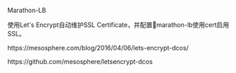 Marathon-LB



使用Let's Encrypt自动维护SSL Certificate，并配置marathon-lb使用cert启用SSL。

https:\/\/mesosphere.com\/blog\/2016\/04\/06\/lets-encrypt-dcos\/

https:\/\/github.com\/mesosphere\/letsencrypt-dcos





